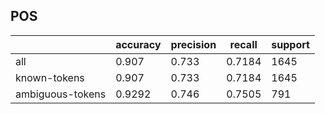 
## POS

|                  | accuracy | precision | recall | support |
|------------------|----------|-----------|--------|---------|
| all              | 0.907    | 0.733     | 0.7184 | 1645    |
| known-tokens     | 0.907    | 0.733     | 0.7184 | 1645    |
| ambiguous-tokens | 0.9292   | 0.746     | 0.7505 | 791     |

